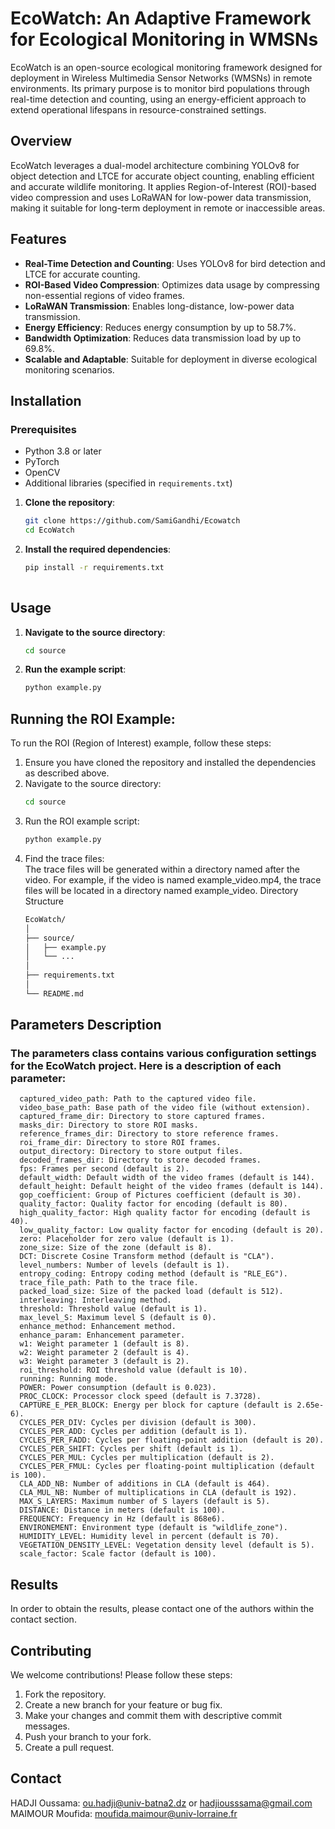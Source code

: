 # EcoWatch: An Adaptive Framework for Ecological Monitoring in WMSNs

EcoWatch is an open-source ecological monitoring framework designed for deployment in Wireless Multimedia Sensor Networks (WMSNs) in remote environments. Its primary purpose is to monitor bird populations through real-time detection and counting, using an energy-efficient approach to extend operational lifespans in resource-constrained settings.

## Overview

EcoWatch leverages a dual-model architecture combining YOLOv8 for object detection and LTCE for accurate object counting, enabling efficient and accurate wildlife monitoring. It applies Region-of-Interest (ROI)-based video compression and uses LoRaWAN for low-power data transmission, making it suitable for long-term deployment in remote or inaccessible areas.

## Features

- **Real-Time Detection and Counting**: Uses YOLOv8 for bird detection and LTCE for accurate counting.
- **ROI-Based Video Compression**: Optimizes data usage by compressing non-essential regions of video frames.
- **LoRaWAN Transmission**: Enables long-distance, low-power data transmission.
- **Energy Efficiency**: Reduces energy consumption by up to 58.7%.
- **Bandwidth Optimization**: Reduces data transmission load by up to 69.8%.
- **Scalable and Adaptable**: Suitable for deployment in diverse ecological monitoring scenarios.

## Installation

### Prerequisites

- Python 3.8 or later
- PyTorch
- OpenCV
- Additional libraries (specified in `requirements.txt`)


1. **Clone the repository**:
   ```bash
   git clone https://github.com/SamiGandhi/Ecowatch
   cd EcoWatch
   
2. **Install the required dependencies**:
    ```bash
    pip install -r requirements.txt
  
## Usage

1. **Navigate to the source directory**:
   ```bash
   cd source

2. **Run the example script**:
   ```bash
   python example.py

## Running the ROI Example:
To run the ROI (Region of Interest) example, follow these steps:
1. Ensure you have cloned the repository and installed the dependencies as described above.
2. Navigate to the source directory:
   ```bash
   cd source

3. Run the ROI example script:
      ```bash
      python example.py
4. Find the trace files:   
      The trace files will be generated within a directory named after the video.
      For example, if the video is named example_video.mp4, the trace files will be located in a directory named example_video.
      Directory Structure
      ```bash
      EcoWatch/
      │
      ├── source/
      │   ├── example.py
      │   └── ...
      │
      ├── requirements.txt
      │
      └── README.md

## Parameters Description
### The parameters class contains various configuration settings for the EcoWatch project. Here is a description of each parameter:
      
      captured_video_path: Path to the captured video file.
      video_base_path: Base path of the video file (without extension).
      captured_frame_dir: Directory to store captured frames.
      masks_dir: Directory to store ROI masks.
      reference_frames_dir: Directory to store reference frames.
      roi_frame_dir: Directory to store ROI frames.
      output_directory: Directory to store output files.
      decoded_frames_dir: Directory to store decoded frames.
      fps: Frames per second (default is 2).
      default_width: Default width of the video frames (default is 144).
      default_height: Default height of the video frames (default is 144).
      gop_coefficient: Group of Pictures coefficient (default is 30).
      quality_factor: Quality factor for encoding (default is 80).
      high_quality_factor: High quality factor for encoding (default is 40).
      low_quality_factor: Low quality factor for encoding (default is 20).
      zero: Placeholder for zero value (default is 1).
      zone_size: Size of the zone (default is 8).
      DCT: Discrete Cosine Transform method (default is "CLA").
      level_numbers: Number of levels (default is 1).
      entropy_coding: Entropy coding method (default is "RLE_EG").
      trace_file_path: Path to the trace file.
      packed_load_size: Size of the packed load (default is 512).
      interleaving: Interleaving method.
      threshold: Threshold value (default is 1).
      max_level_S: Maximum level S (default is 0).
      enhance_method: Enhancement method.
      enhance_param: Enhancement parameter.
      w1: Weight parameter 1 (default is 8).
      w2: Weight parameter 2 (default is 4).
      w3: Weight parameter 3 (default is 2).
      roi_threshold: ROI threshold value (default is 10).
      running: Running mode.
      POWER: Power consumption (default is 0.023).
      PROC_CLOCK: Processor clock speed (default is 7.3728).
      CAPTURE_E_PER_BLOCK: Energy per block for capture (default is 2.65e-6).
      CYCLES_PER_DIV: Cycles per division (default is 300).
      CYCLES_PER_ADD: Cycles per addition (default is 1).
      CYCLES_PER_FADD: Cycles per floating-point addition (default is 20).
      CYCLES_PER_SHIFT: Cycles per shift (default is 1).
      CYCLES_PER_MUL: Cycles per multiplication (default is 2).
      CYCLES_PER_FMUL: Cycles per floating-point multiplication (default is 100).
      CLA_ADD_NB: Number of additions in CLA (default is 464).
      CLA_MUL_NB: Number of multiplications in CLA (default is 192).
      MAX_S_LAYERS: Maximum number of S layers (default is 5).
      DISTANCE: Distance in meters (default is 100).
      FREQUENCY: Frequency in Hz (default is 868e6).
      ENVIRONEMENT: Environment type (default is "wildlife_zone").
      HUMIDITY_LEVEL: Humidity level in percent (default is 70).
      VEGETATION_DENSITY_LEVEL: Vegetation density level (default is 5).
      scale_factor: Scale factor (default is 100).

      
## Results
In order to obtain the results, please contact one of the authors within the contact section.


## Contributing
We welcome contributions! Please follow these steps:

1. Fork the repository.
2. Create a new branch for your feature or bug fix.
3. Make your changes and commit them with descriptive commit messages.
4. Push your branch to your fork.
5. Create a pull request.


## Contact
HADJI Oussama: ou.hadji@univ-batna2.dz or hadjiousssama@gmail.com
MAIMOUR Moufida: moufida.maimour@univ-lorraine.fr
